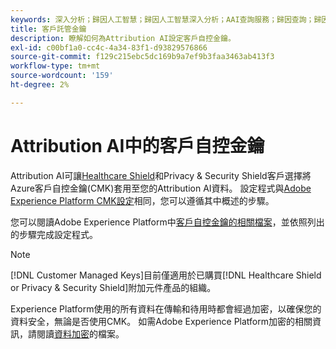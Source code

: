 ```yaml
---
keywords: 深入分析；歸因人工智慧；歸因人工智慧深入分析；AAI查詢服務；歸因查詢；歸因分數；AAI中客戶自控金鑰
title: 客戶託管金鑰
description: 瞭解如何為Attribution AI設定客戶自控金鑰。
exl-id: c00bf1a0-cc4c-4a34-83f1-d93829576866
source-git-commit: f129c215ebc5dc169b9a7ef9b3faa3463ab413f3
workflow-type: tm+mt
source-wordcount: '159'
ht-degree: 2%

---
```


# Attribution AI中的客戶自控金鑰

Attribution AI可讓[Healthcare Shield](https://www.adobe.com/trust/compliance/hipaa-ready.html)和Privacy &amp; Security Shield客戶選擇將Azure客戶自控金鑰(CMK)套用至您的Attribution AI資料。 設定程式與[Adobe Experience Platform CMK設定](../../../landing/governance-privacy-security/customer-managed-keys/overview.md)相同，您可以遵循其中概述的步驟。

您可以閱讀Adobe Experience Platform中[客戶自控金鑰的相關檔案](../../../landing/governance-privacy-security/encryption.md)，並依照列出的步驟完成設定程式。

>[!NOTE]
>
>[!DNL Customer Managed Keys]目前僅適用於已購買[!DNL Healthcare Shield or Privacy & Security Shield]附加元件產品的組織。

Experience Platform使用的所有資料在傳輸和待用時都會經過加密，以確保您的資料安全，無論是否使用CMK。 如需Adobe Experience Platform加密的相關資訊，請閱讀[資料加密](../../../landing/governance-privacy-security/encryption.md)的檔案。
